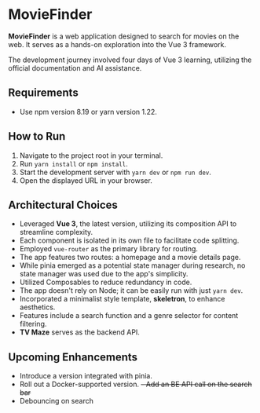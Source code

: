 # MovieFinder

**MovieFinder** is a web application designed to search for movies on the web. It serves as a hands-on exploration into the Vue 3 framework.

The development journey involved four days of Vue 3 learning, utilizing the official documentation and AI assistance.

## Requirements
- Use npm version 8.19 or yarn version 1.22.

## How to Run
1. Navigate to the project root in your terminal.
2. Run `yarn install` or `npm install`.
3. Start the development server with `yarn dev` or `npm run dev`.
4. Open the displayed URL in your browser.

## Architectural Choices
- Leveraged **Vue 3**, the latest version, utilizing its composition API to streamline complexity.
- Each component is isolated in its own file to facilitate code splitting.
- Employed `vue-router` as the primary library for routing.
- The app features two routes: a homepage and a movie details page.
- While pinia emerged as a potential state manager during research, no state manager was used due to the app's simplicity.
- Utilized Composables to reduce redundancy in code.
- The app doesn't rely on Node; it can be easily run with just `yarn dev`.
- Incorporated a minimalist style template, **skeletron**, to enhance aesthetics.
- Features include a search function and a genre selector for content filtering.
- **TV Maze** serves as the backend API.

## Upcoming Enhancements
- Introduce a version integrated with pinia.
- Roll out a Docker-supported version.
~~- Add an BE API call on the search bar~~ 
- Debouncing on search